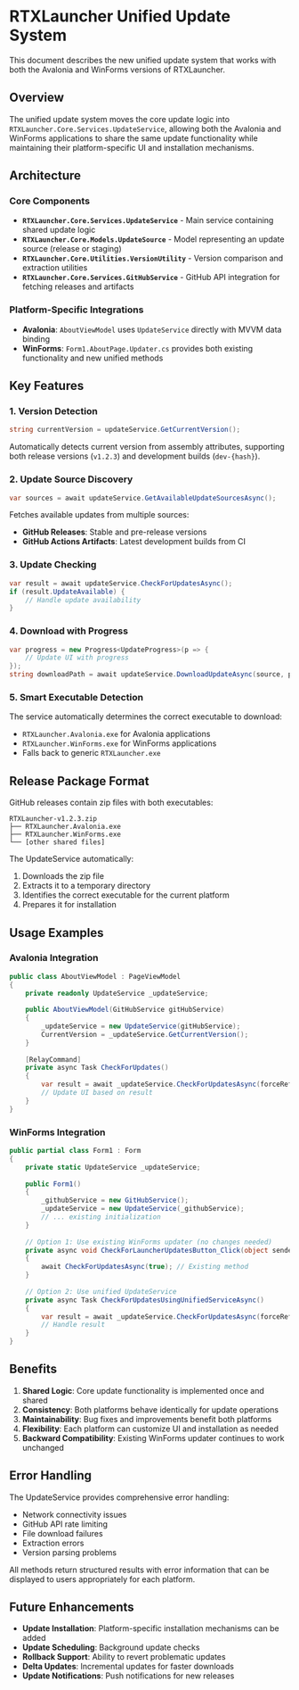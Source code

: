 # RTXLauncher Unified Update System

This document describes the new unified update system that works with both the Avalonia and WinForms versions of RTXLauncher.

## Overview

The unified update system moves the core update logic into `RTXLauncher.Core.Services.UpdateService`, allowing both the Avalonia and WinForms applications to share the same update functionality while maintaining their platform-specific UI and installation mechanisms.

## Architecture

### Core Components

- **`RTXLauncher.Core.Services.UpdateService`** - Main service containing shared update logic
- **`RTXLauncher.Core.Models.UpdateSource`** - Model representing an update source (release or staging)
- **`RTXLauncher.Core.Utilities.VersionUtility`** - Version comparison and extraction utilities
- **`RTXLauncher.Core.Services.GitHubService`** - GitHub API integration for fetching releases and artifacts

### Platform-Specific Integrations

- **Avalonia**: `AboutViewModel` uses `UpdateService` directly with MVVM data binding
- **WinForms**: `Form1.AboutPage.Updater.cs` provides both existing functionality and new unified methods

## Key Features

### 1. Version Detection
```csharp
string currentVersion = updateService.GetCurrentVersion();
```
Automatically detects current version from assembly attributes, supporting both release versions (`v1.2.3`) and development builds (`dev-{hash}`).

### 2. Update Source Discovery
```csharp
var sources = await updateService.GetAvailableUpdateSourcesAsync();
```
Fetches available updates from multiple sources:
- **GitHub Releases**: Stable and pre-release versions
- **GitHub Actions Artifacts**: Latest development builds from CI

### 3. Update Checking
```csharp
var result = await updateService.CheckForUpdatesAsync();
if (result.UpdateAvailable) {
    // Handle update availability
}
```

### 4. Download with Progress
```csharp
var progress = new Progress<UpdateProgress>(p => {
    // Update UI with progress
});
string downloadPath = await updateService.DownloadUpdateAsync(source, progress);
```

### 5. Smart Executable Detection
The service automatically determines the correct executable to download:
- `RTXLauncher.Avalonia.exe` for Avalonia applications
- `RTXLauncher.WinForms.exe` for WinForms applications
- Falls back to generic `RTXLauncher.exe`

## Release Package Format

GitHub releases contain zip files with both executables:
```
RTXLauncher-v1.2.3.zip
├── RTXLauncher.Avalonia.exe
├── RTXLauncher.WinForms.exe
└── [other shared files]
```

The UpdateService automatically:
1. Downloads the zip file
2. Extracts it to a temporary directory
3. Identifies the correct executable for the current platform
4. Prepares it for installation

## Usage Examples

### Avalonia Integration
```csharp
public class AboutViewModel : PageViewModel
{
    private readonly UpdateService _updateService;
    
    public AboutViewModel(GitHubService gitHubService)
    {
        _updateService = new UpdateService(gitHubService);
        CurrentVersion = _updateService.GetCurrentVersion();
    }
    
    [RelayCommand]
    private async Task CheckForUpdates()
    {
        var result = await _updateService.CheckForUpdatesAsync(forceRefresh: true);
        // Update UI based on result
    }
}
```

### WinForms Integration
```csharp
public partial class Form1 : Form
{
    private static UpdateService _updateService;
    
    public Form1()
    {
        _githubService = new GitHubService();
        _updateService = new UpdateService(_githubService);
        // ... existing initialization
    }
    
    // Option 1: Use existing WinForms updater (no changes needed)
    private async void CheckForLauncherUpdatesButton_Click(object sender, EventArgs e)
    {
        await CheckForUpdatesAsync(true); // Existing method
    }
    
    // Option 2: Use unified UpdateService
    private async Task CheckForUpdatesUsingUnifiedServiceAsync()
    {
        var result = await _updateService.CheckForUpdatesAsync(forceRefresh: true);
        // Handle result
    }
}
```

## Benefits

1. **Shared Logic**: Core update functionality is implemented once and shared
2. **Consistency**: Both platforms behave identically for update operations
3. **Maintainability**: Bug fixes and improvements benefit both platforms
4. **Flexibility**: Each platform can customize UI and installation as needed
5. **Backward Compatibility**: Existing WinForms updater continues to work unchanged

## Error Handling

The UpdateService provides comprehensive error handling:
- Network connectivity issues
- GitHub API rate limiting
- File download failures
- Extraction errors
- Version parsing problems

All methods return structured results with error information that can be displayed to users appropriately for each platform.

## Future Enhancements

- **Update Installation**: Platform-specific installation mechanisms can be added
- **Update Scheduling**: Background update checks
- **Rollback Support**: Ability to revert problematic updates
- **Delta Updates**: Incremental updates for faster downloads
- **Update Notifications**: Push notifications for new releases
